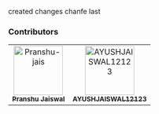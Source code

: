 created changes    chanfe  last

### Contributors
<!-- readme: contributors -start -->
<table>
	<tbody>
		<tr>
            <td align="center">
                <a href="https://github.com/Pranshu-jais">
                    <img src="https://avatars.githubusercontent.com/u/150207373?v=4" width="100;" alt="Pranshu-jais"/>
                    <br />
                    <sub><b>Pranshu Jaiswal</b></sub>
                </a>
            </td>
            <td align="center">
                <a href="https://github.com/AYUSHJAISWAL12123">
                    <img src="https://avatars.githubusercontent.com/u/173087632?v=4" width="100;" alt="AYUSHJAISWAL12123"/>
                    <br />
                    <sub><b>AYUSHJAISWAL12123</b></sub>
                </a>
            </td>
           
</table>
<!-- readme: contributors -end -->


